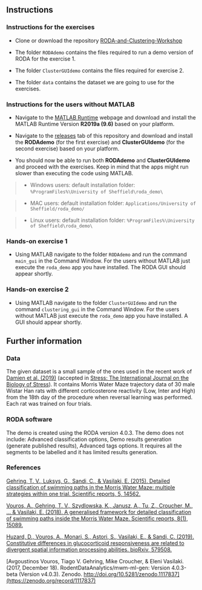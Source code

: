 ## Instructions

### Instructions for the exercises

- Clone or download the repository [RODA-and-Clustering-Workshop](https://github.com/avouros/RODA-and-Clustering-Workshop)

- The folder `RODAdemo` contains the files required to run a demo version of RODA for the exercise 1.

- The folder `ClusterGUIdemo` contains the files required for exercise 2.

- The folder `data` contains the dataset we are going to use for the exercises. 


### Instructions for the users without MATLAB

- Navigate to the [MATLAB Runtime](https://www.mathworks.com/products/compiler/matlab-runtime.html) webpage and download and install the MATLAB Runtime Version **R2019a (9.6)** based on your platform. 

- Navigate to the [releases](https://github.com/RodentDataAnalytics/mwm-ml-gen/releases) tab of this repository and download and install the **RODAdemo** (for the first exercise) and **ClusterGUIdemo** (for the second exercise) based on your platform. 

- You should now be able to run both **RODAdemo** and **ClusterGUIdemo** and proceed with the exercises. Keep in mind that the apps might run slower than executing the code using MATLAB.

> - Windows users: default installation folder: `%ProgramFiles%\University of Sheffield\roda_demo\`

> - MAC users: default installation folder: `Applications/University of Sheffield/roda_demo/`

> - Linux users: default installation folder: `%ProgramFiles%\University of Sheffield\roda_demo\`


### Hands-on exercise 1

 - Using MATLAB navigate to the folder `RODAdemo` and run the command `main_gui` in the Command Window. For the users without MATLAB just execute the `roda_demo` app you have installed. The RODA GUI should appear shortly.


### Hands-on exercise 2

 - Using MATLAB navigate to the folder `ClusterGUIdemo` and run the command `clustering_gui` in the Command Window. For the users without MATLAB just execute the `roda_demo` app you have installed. A GUI should appear shortly.
 

## Further information

### Data

The given dataset is a small sample of the ones used in the recent work of [Damien et al. (2019)](https://www.biorxiv.org/content/10.1101/579508v1.full) (accepted in [Stress: The International Journal on the Biology of Stress](https://www.tandfonline.com/loi/ists20)). It contains Morris Water Maze trajectory data of 30 male Wistar Han rats with different corticosterone reactivity (Low, Inter and High) from the 18th day of the procedure when reversal learning was performed. Each rat was trained on four trials.

### RODA software

The demo is created using the RODA version 4.0.3. The demo does not include: Advanced classification options, Demo results generation (generate published results), Advanced tags options. It requires all the segments to be labelled and it has limited results generation.

### References

[Gehring, T. V., Luksys, G., Sandi, C., & Vasilaki, E. (2015). Detailed classification of swimming paths in the Morris Water Maze: multiple strategies within one trial. Scientific reports, 5, 14562.](https://www.nature.com/articles/srep14562)

[Vouros, A., Gehring, T. V., Szydlowska, K., Janusz, A., Tu, Z., Croucher, M., ... & Vasilaki, E. (2018). A generalised framework for detailed classification of swimming paths inside the Morris Water Maze. Scientific reports, 8(1), 15089.](https://www.nature.com/articles/s41598-018-33456-1)

[Huzard, D., Vouros, A., Monari, S., Astori, S., Vasilaki, E., & Sandi, C. (2019). Constitutive differences in glucocorticoid responsiveness are related to divergent spatial information processing abilities. bioRxiv, 579508.](https://www.biorxiv.org/content/10.1101/579508v1.full)

[Avgoustinos Vouros, Tiago V. Gehring, Mike Croucher, & Eleni Vasilaki. (2017, December 18). RodentDataAnalytics/mwm-ml-gen: Version 4.0.3-beta (Version v4.0.3). Zenodo. http://doi.org/10.5281/zenodo.1117837](https://zenodo.org/record/1117837)

 